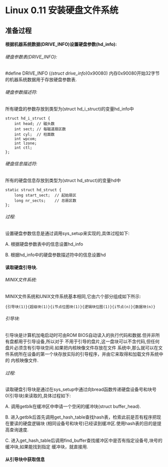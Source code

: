 Linux 0.11 安装硬盘文件系统
================================================================================

准备过程
--------------------------------------------------------------------------------

#### 根据机器系统数据(DRIVE_INFO)设置硬盘参数(hd_info):

###### 硬盘参数表(DRIVE_INFO):

\#define DRIVE_INFO (*(struct drive_info*)0x90080)  内存0x90080开始32字节的机器系统数据用于存放硬盘参数表.

###### 硬盘参数描述符:

所有硬盘的参数存放到类型为(struct hd_i_struct)的变量hd_info中

```
struct hd_i_struct {
    int head; // 磁头数
    int sect; // 每磁道扇区数
    int cyl;  // 柱面数
    int wpcom;
    int lzone;
    int ctl;
};
```

###### 硬盘信息描述符:

所有的硬盘信息存放到类型为(struct hd_struct)的变量hd中

```
static struct hd_struct {
    long start_sect;  // 起始扇区
    long nr_sects;    // 总扇区数
};
```

###### 过程:

设置硬盘参数信息是通过调用sys_setup来实现的,具体过程如下:

A. 根据硬盘参数表中的信息设置hd_info

B. 根据hd_info中的硬盘参数描述符中的信息设置hd

#### 读取硬盘引导块.

###### MINIX文件系统:

MINIX文件系统和UNIX文件系统基本相同,它由六个部分组成如下所示:

```
{引导块(1)}{超级块(1)}{i节点位图块(1)}{逻辑块位图(1)}{i节点(n)}{数据块(n)}
```

###### 引导块:

引导块是计算机加电启动时可由ROM BIOS自动读入的执行代码和数据.但并非所有盘都用于引导设备,所以对于
不用于引导的盘片,这一盘块可以不含代码,但任何盘片必须含有引导块空间.如果把内核映像文件存放在文件
系统中,那么就可以在文件系统所在设备的第一个块存放实际的引导程序，并由它来取得和加载文件系统中的
内核映像文件.

###### 过程:

读取硬盘引导块是通过在sys_setup中通过向bread函数传递硬盘设备号和块号0(引导块)来读取的,具体过程如下:

A. 调用getblk在缓冲区中申请一个空闲的缓冲块(struct buffer_head).

B. 进入getblk后首先调用get_hash_table查找hash表，检索此前是否有程序把现在要读的硬盘逻辑块
   (相同设备号和块号)已经读到缓冲区.使用hash表的目的是提高查询速度.

C. 进入get_hash_table后调用find_buffer查找缓冲区中是否有指定设备号,块号的缓冲块,如果能找到指定
   缓冲块，就直接用.

#### 从引导块中获取信息